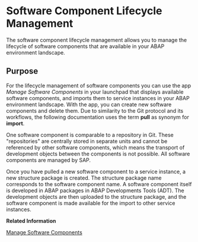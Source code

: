 <!-- loio59656c2f858748fe976456248d390c5c -->

# Software Component Lifecycle Management

The software component lifecycle management allows you to manage the lifecycle of software components that are available in your ABAP environment landscape.



## Purpose

For the lifecycle management of software components you can use the app *Manage Software Components* in your launchpad that displays available software components, and imports them to service instances in your ABAP environment landscape. With the app, you can create new software components and delete them. Due to similarity to the Git protocol and its workflows, the following documentation uses the term **pull** as synonym for **import**.

One software component is comparable to a repository in Git. These "repositories" are centrally stored in separate units and cannot be referenced by other software components, which means the transport of development objects between the components is not possible. All software components are managed by SAP.

Once you have pulled a new software component to a service instance, a new structure package is created. The structure package name corresponds to the software component name. A software component itself is developed in ABAP packages in ABAP Developments Tools \(ADT\). The development objects are then uploaded to the structure package, and the software component is made available for the import to other service instances.

**Related Information**  


[Manage Software Components](manage-software-components-3dcf76a.md "You can use this app to create, display, clone, delete and configurate software components in your ABAP environment landscape. Moreover, you can pull (import) changes from the central software component into other instances.")

